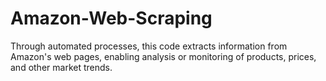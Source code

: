 # Amazon-Web-Scraping
Through automated processes, this code extracts information from Amazon's web pages, enabling analysis or monitoring of products, prices, and other market trends.
